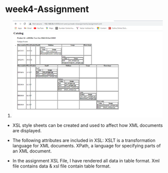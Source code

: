 # week4-Assignment

1. ![image info](catalog.PNG)

- XSL style sheets can be created and used to affect how XML documents are displayed.

- The following attributes are included in XSL:
    XSLT is a transformation language for XML documents.
    XPath, a language for specifying parts of an XML document.

- In the assignment XSL File, I have rendered all data in table format. Xml file contains data & xsl file contain table format.
   